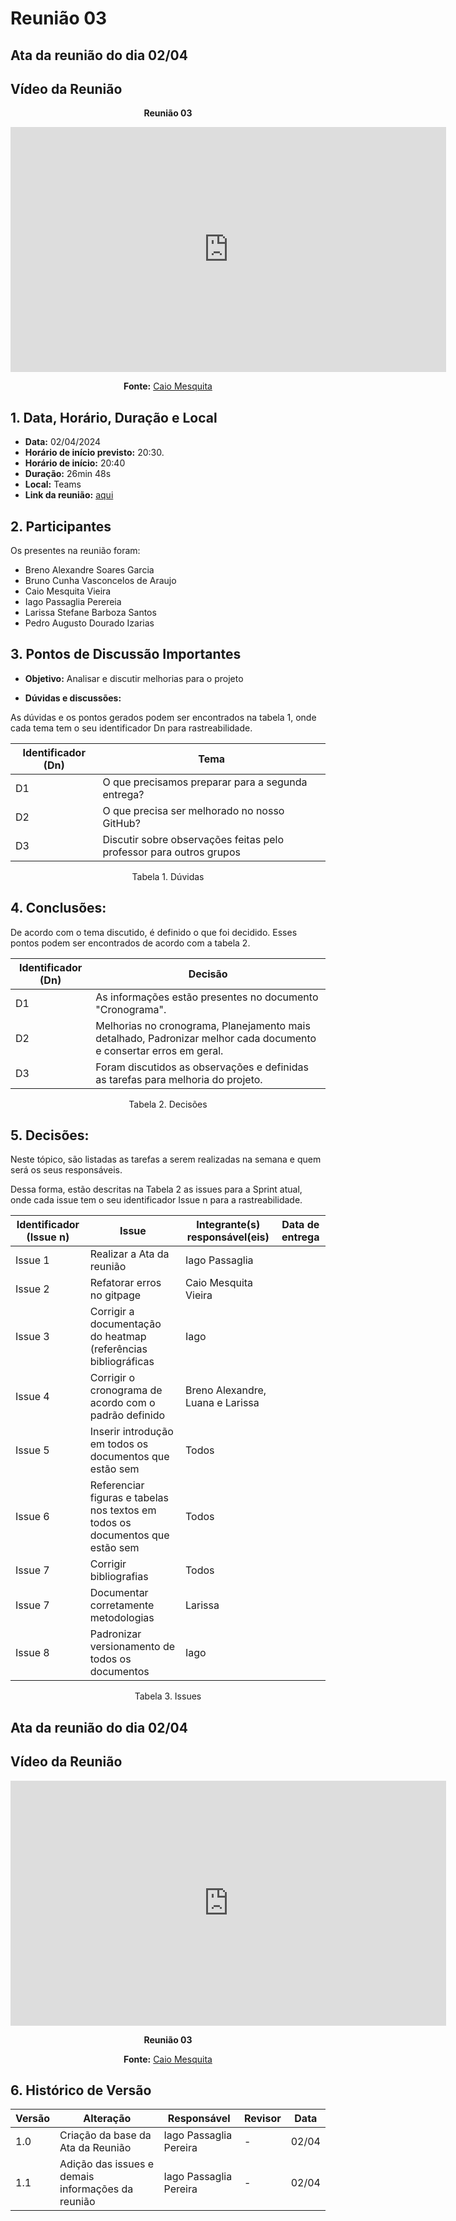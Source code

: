 # Reunião 03

## Ata da reunião do dia 02/04

## Vídeo da Reunião

<center>

**Reunião 03**

<iframe width="697" height="392" src="https://www.youtube.com/embed/b9f1E907IBs" title="Reunião 03 Requisitos g02" frameborder="0" allow="accelerometer; autoplay; clipboard-write; encrypted-media; gyroscope; picture-in-picture; web-share" referrerpolicy="strict-origin-when-cross-origin" allowfullscreen></iframe>



**Fonte:** [Caio Mesquita](https://github.com/Caiomesvie)
</center>

## 1. Data, Horário, Duração e Local

- **Data:** 02/04/2024
- **Horário de início previsto:** 20:30.
- **Horário de início:**  20:40
- **Duração:** 26min 48s
- **Local:** Teams 
- **Link da reunião:** [aqui](https://youtu.be/b9f1E907IBs)

## 2. Participantes

Os presentes na reunião foram:

- Breno Alexandre Soares Garcia
- Bruno Cunha Vasconcelos de Araujo
- Caio Mesquita Vieira
- Iago Passaglia Perereia
- Larissa Stefane Barboza Santos
- Pedro Augusto Dourado Izarias

## 3. Pontos de Discussão Importantes

- **Objetivo:** Analisar e discutir melhorias para o projeto

- **Dúvidas e discussões:**

As dúvidas e os pontos gerados podem ser encontrados na tabela 1, onde cada tema tem o seu identificador Dn para rastreabilidade.

| Identificador (Dn) | Tema |
| - | - |
| D1 | O que precisamos preparar para a segunda entrega? | 
| D2 | O que precisa ser melhorado no nosso GitHub?|
| D3 | Discutir sobre observações feitas pelo professor para outros grupos |


<p align="center"> Tabela 1. Dúvidas </p>

## 4. Conclusões: 

De acordo com o tema discutido, é definido o que foi decidido. Esses pontos podem ser encontrados de acordo com a tabela 2.

| Identificador (Dn) | Decisão |
| - | - |
| D1 | As informações estão presentes no documento "Cronograma".| 
| D2 | Melhorias no cronograma, Planejamento mais detalhado, Padronizar melhor cada documento e consertar erros em geral.|
| D3 | Foram discutidos as observações e definidas as tarefas para melhoria do projeto. |

<p align="center"> Tabela 2. Decisões </p>

## 5. Decisões:

Neste tópico, são listadas as tarefas a serem realizadas na semana e quem será os seus responsáveis.

Dessa forma, estão descritas na Tabela 2 as issues para a Sprint atual, onde cada issue tem o seu identificador Issue n para a rastreabilidade.

| Identificador (Issue n) | Issue | Integrante(s) responsável(eis) | Data de entrega |
| - | - | - | - |
| Issue 1 | Realizar a Ata da reunião  | Iago Passaglia |   |
| Issue 2 | Refatorar erros no gitpage | Caio Mesquita Vieira |  |
| Issue 3 | Corrigir a documentação do heatmap (referências bibliográficas | Iago | |
| Issue 4 | Corrigir o cronograma de acordo com o padrão definido | Breno Alexandre, Luana e Larissa | |
| Issue 5 | Inserir introdução em todos os documentos que estão sem| Todos | |
| Issue 6 | Referenciar figuras e tabelas nos textos em todos os documentos que estão sem| Todos | |
| Issue 7 | Corrigir bibliografias| Todos | |
| Issue 7 | Documentar corretamente metodologias | Larissa | |
| Issue 8 | Padronizar versionamento de todos os documentos | Iago | |

<p align="center"> Tabela 3. Issues</p>


## Ata da reunião do dia 02/04

## Vídeo da Reunião

<center>

<iframe width="697" height="392" src="https://www.youtube.com/embed/uzfsqMq4BIg?list=PL8iuGQf0VOAG6vZcaa15KTLHQfrdyMldr" title="Reunião 02 Requisitos g02" frameborder="0" allow="accelerometer; autoplay; clipboard-write; encrypted-media; gyroscope; picture-in-picture; web-share" referrerpolicy="strict-origin-when-cross-origin" allowfullscreen></iframe>

**Reunião 03**

**Fonte:** [Caio Mesquita](https://github.com/Caiomesvie)
</center>


## 6. Histórico de Versão

| Versão | Alteração | Responsável | Revisor | Data |
| - | - | - | - | - |
| 1.0 | Criação da base da Ata da Reunião | Iago Passaglia Pereira | - | 02/04 |
| 1.1 | Adição das issues e demais informações da reunião | Iago Passaglia Pereira | - | 02/04 |
